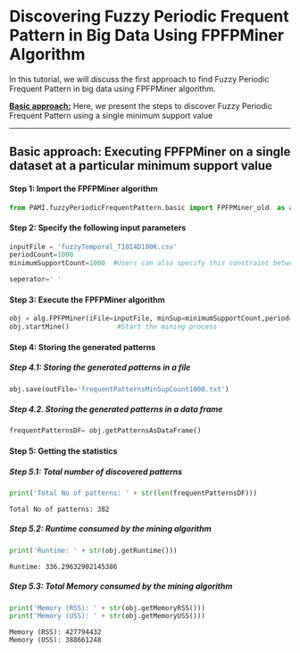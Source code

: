 # Discovering Fuzzy Periodic Frequent Pattern in Big Data Using FPFPMiner Algorithm

In this tutorial, we will discuss the first approach to find Fuzzy Periodic Frequent Pattern in big data using FPFPMiner algorithm.

[__Basic approach:__](#basicApproach) Here, we present the steps to discover Fuzzy Periodic Frequent Pattern using a single minimum support value


***

## <a id='basicApproach'>Basic approach: Executing FPFPMiner on a single dataset at a particular minimum support value</a>

#### Step 1: Import the FPFPMiner algorithm

```python
from PAMI.fuzzyPeriodicFrequentPattern.basic import FPFPMiner_old  as alg
```

#### Step 2: Specify the following input parameters


```python
inputFile = 'fuzzyTemporal_T10I4D100K.csv'
periodCount=1000
minimumSupportCount=1000  #Users can also specify this constraint between 0 to 1.

seperator=' '
```

#### Step 3: Execute the FPFPMiner algorithm


```python
obj = alg.FPFPMiner(iFile=inputFile, minSup=minimumSupportCount,period=periodCount, sep=seperator)    #initialize
obj.startMine()            #Start the mining process
```

#### Step 4: Storing the generated patterns

##### Step 4.1: Storing the generated patterns in a file


```python
obj.save(outFile='frequentPatternsMinSupCount1000.txt')
```

##### Step 4.2. Storing the generated patterns in a data frame


```python
frequentPatternsDF= obj.getPatternsAsDataFrame()
```

#### Step 5: Getting the statistics

##### Step 5.1: Total number of discovered patterns 


```python
print('Total No of patterns: ' + str(len(frequentPatternsDF)))
```

    Total No of patterns: 382


##### Step 5.2: Runtime consumed by the mining algorithm


```python
print('Runtime: ' + str(obj.getRuntime()))
```

    Runtime: 336.29632902145386


##### Step 5.3: Total Memory consumed by the mining algorithm


```python
print('Memory (RSS): ' + str(obj.getMemoryRSS()))
print('Memory (USS): ' + str(obj.getMemoryUSS()))
```

    Memory (RSS): 427794432
    Memory (USS): 388661248

